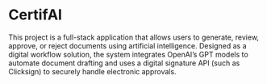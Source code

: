 # CertifAI
This project is a full-stack application that allows users to generate, review, approve, or reject documents using artificial intelligence. Designed as a digital workflow solution, the system integrates OpenAI’s GPT models to automate document drafting and uses a digital signature API (such as Clicksign) to securely handle electronic approvals.
